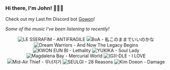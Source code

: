 ### Hi there, I'm John! 🏄🏻‍♂️

Check out my Last.fm Discord bot [Gowon](http://gowon.ca)!

_Some of the music I've been listening to recently!_


<!-- lastfm -->
<p align="center"><img src="https://lastfm.freetls.fastly.net/i/u/64s/47403415f97336603c88ea4c1062d4b1.jpg" title="LE SSERAFIM - ANTIFRAGILE"> <img src="https://lastfm.freetls.fastly.net/i/u/64s/3e5f3a30c7777b7ff13b64f8ebdfb302.jpg" title="BoA - 私このままでいいのかな"> <img src="https://lastfm.freetls.fastly.net/i/u/64s/970f37521dc8b708ab94ac930305037f.jpg" title="Dream Warriors - And Now The Legacy Begins"> <img src="https://lastfm.freetls.fastly.net/i/u/64s/1fcbcc7a3c7dad7c66c2b7111de53671.jpg" title="KWON EUN BI - Lethality"> <img src="https://lastfm.freetls.fastly.net/i/u/64s/db3e07298f5b3fc02dadc428cdbe815a.png" title="YUKIKA - Soul Lady"> <img src="https://lastfm.freetls.fastly.net/i/u/64s/c1b18f7dd5f2b262a96288bfa2330ad2.jpg" title="Magdalena Bay - Mercurial World"> <img src="https://lastfm.freetls.fastly.net/i/u/64s/ced8a1277459a33a917e1989c6dc91fd.jpg" title="(G)I-DLE - I LOVE"> <img src="https://lastfm.freetls.fastly.net/i/u/64s/768d9f68b610a3e2e82eee573554046d.jpg" title="Mid-Air Thief - 무너지기"> <img src="https://lastfm.freetls.fastly.net/i/u/64s/a3892e6075242643afe473aa7e9a6e24.jpg" title="SEULGI - 28 Reasons"> <img src="https://lastfm.freetls.fastly.net/i/u/64s/c9bcae0c62b5eaa2cb27486128d2acca.jpg" title="Kim Doeon - Damage"> </p>
